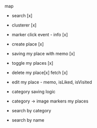 map

- search [x]
- clusterer [x]
- marker click event - info [x]
- create place [x]
- saving my place with memo [x]
- toggle my places [x]

- delete my place[x] fetch [x]
- edit my place - memo, isLiked, isVisited
- category saving logic
- category -> image markers
  my places

- search by category
- search by name
